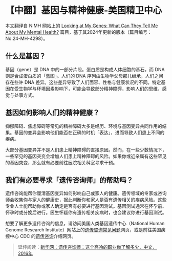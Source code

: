 # 【中翻】基因与精神健康-美国精卫中心

本文翻译自 NIMH 网站上的 [Looking at My Genes: What Can They Tell Me About My Mental Health?](https://www.nimh.nih.gov/health/publications/looking-at-my-genes) 篇目，基于其2024年更新的版本（篇目编号： No.24-MH-4298）。

## 什么是基因？

基因（gene）是 DNA 中的一部分片段。蛋白质是构成人体细胞的基石，而 DNA 则是合成蛋白质的「蓝图」。人们的 DNA 序列由生物学父母那儿继承，人们之间存在些许 DNA 差异。这些差异导致了人们面容、性格与健康状况的不同。特定基因在受生物学与环境因素影响下，可能会导致部分精神障碍，影响人们的思维、感觉与处事方式。

## 基因如何影响人们的精神健康？

抑郁障碍、焦虑障碍等常见的精神障碍大多是经历、环境与基因变异共同作用的结果。基因的变异会影响他们能否在正确的时机「表达」，进而导致人们患上不同的疾病。

大部分基因变异并不是人们患上精神障碍的直接原因。然而，在一些少数情况下，一些罕见的基因突变会增加人们患上精神障碍的风险。如果你或近亲属有这些罕见的基因突变，那么就有必要前往医院相关科室寻求干预。

## 我们有必要寻求「遗传咨询师」的帮助吗？

遗传咨询能帮你厘清基因变异如何影响自己或家人的健康。遗传领域的专家或咨询师会收集你与家人的健康史，据此判断你和家人是否有遗传相关的疾病风险。这些专业人士能帮助你或家人确定是否有必要进行基因测试。基因测试通常在怀孕前、怀孕时或分娩后进行。医生怀疑你有遗传相关疾病时，也会建议你进行基因测试。

想要了解更多遗传咨询的信息，请访问美国人类基因遗传中心（National Human Genome Research Institute）网站上的[遗传咨询常见问题](https://www.genome.gov/FAQ/Genetic-Counseling)网页，或是前往美国疾控中心 CDC 的[遗传咨询](https://www.cdc.gov/genomics-and-health/about/genetic-counseling.html)介绍网页。

> 延伸阅读：[新华网：遗传咨询师：这个高冷的职业你了解多少，中文，2016年](https://www.xinhuanet.com/politics/2016-08/12/c_1119379843.htm)
